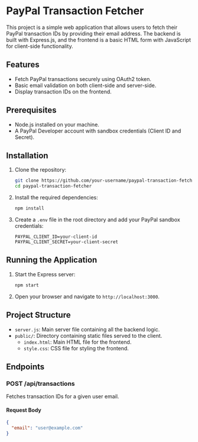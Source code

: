 # PayPal Transaction Fetcher

This project is a simple web application that allows users to fetch their PayPal transaction IDs by providing their email address. The backend is built with Express.js, and the frontend is a basic HTML form with JavaScript for client-side functionality.

## Features

- Fetch PayPal transactions securely using OAuth2 token.
- Basic email validation on both client-side and server-side.
- Display transaction IDs on the frontend.

## Prerequisites

- Node.js installed on your machine.
- A PayPal Developer account with sandbox credentials (Client ID and Secret).

## Installation

1. Clone the repository:

    ```sh
    git clone https://github.com/your-username/paypal-transaction-fetcher.git
    cd paypal-transaction-fetcher
    ```

2. Install the required dependencies:

    ```sh
    npm install
    ```

3. Create a `.env` file in the root directory and add your PayPal sandbox credentials:

    ```env
    PAYPAL_CLIENT_ID=your-client-id
    PAYPAL_CLIENT_SECRET=your-client-secret
    ```

## Running the Application

1. Start the Express server:

    ```sh
    npm start
    ```

2. Open your browser and navigate to `http://localhost:3000`.

## Project Structure

- `server.js`: Main server file containing all the backend logic.
- `public/`: Directory containing static files served to the client.
  - `index.html`: Main HTML file for the frontend.
  - `style.css`: CSS file for styling the frontend.

## Endpoints

### POST /api/transactions

Fetches transaction IDs for a given user email.

#### Request Body

```json
{
  "email": "user@example.com"
}
